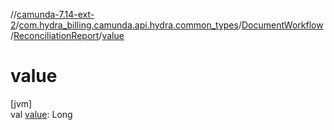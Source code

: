 //[camunda-7.14-ext-2](../../../../index.md)/[com.hydra_billing.camunda.api.hydra.common_types](../../index.md)/[DocumentWorkflow](../index.md)/[ReconciliationReport](index.md)/[value](value.md)

# value

[jvm]\
val [value](value.md): Long
